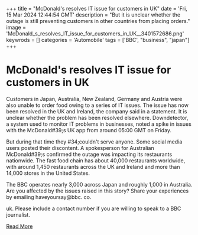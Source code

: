 +++
title = "McDonald's resolves IT issue for customers in UK"
date = 'Fri, 15 Mar 2024 12:44:54 GMT'
description = "But it is unclear whether the outage is still preventing customers in other countries from placing orders."
image = 'McDonald_s_resolves_IT_issue_for_customers_in_UK__3401572686.png'
keywrods =  []
categories = 'Automobile'
tags = ['BBC', "business", "japan"]
+++

# McDonald's resolves IT issue for customers in UK

Customers in Japan, Australia, New Zealand, Germany and Austria were also unable to order food owing to a series of IT issues.
The issue has now been resolved in the UK and Ireland, the company said in a statement.
It is unclear whether the problem has been resolved elsewhere.
Downdetector, a system used to monitor IT problems in businesses, noted a spike in issues with the McDonald<bb>#39;s UK app from around 05:00 GMT on Friday.

But during that time they <bb>#34;couldn't serve anyone.
Some social media users posted their discontent.
A spokesperson for Australian McDonald<bb>#39;s confirmed the outage was impacting its restaurants nationwide.
The fast food chain has about 40,000 restaurants worldwide, with around 1,450 restaurants across the UK and Ireland and more than 14,000 stores in the United States.

The BBC operates nearly 3,000 across Japan and roughly 1,000 in Australia.
Are you affected by the issues raised in this story?
Share your experiences by emailing haveyoursay@bbc.
co.

uk.
Please include a contact number if you are willing to speak to a BBC journalist.


[Read More](https://www.bbc.co.uk/news/business-68573106)

